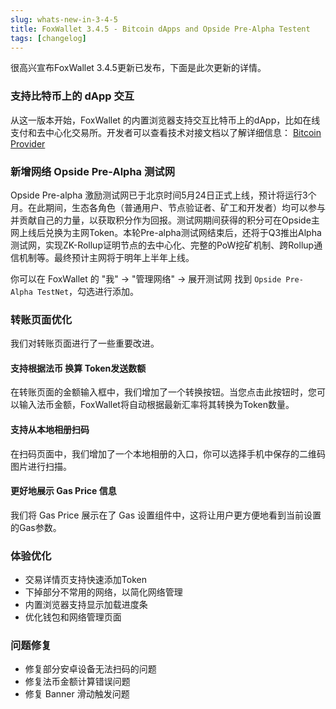 ```yaml
---
slug: whats-new-in-3-4-5
title: FoxWallet 3.4.5 - Bitcoin dApps and Opside Pre-Alpha Testent
tags: [changelog]
---
```


很高兴宣布FoxWallet 3.4.5更新已发布，下面是此次更新的详情。

### 支持比特币上的 dApp 交互
从这一版本开始，FoxWallet 的内置浏览器支持交互比特币上的dApp，比如在线支付和去中心化交易所。开发者可以查看技术对接文档以了解详细信息： [Bitcoin Provider](https://hc.foxwallet.com/docs/developer/webview/bitcoin-provider)

### 新增网络 Opside Pre-Alpha 测试网
Opside Pre-alpha 激励测试网已于北京时间5月24日正式上线，预计将运行3个月。在此期间，生态各角色（普通用户、节点验证者、矿工和开发者）均可以参与并贡献自己的力量，以获取积分作为回报。测试网期间获得的积分可在Opside主网上线后兑换为主网Token。本轮Pre-alpha测试网结束后，还将于Q3推出Alpha测试网，实现ZK-Rollup证明节点的去中心化、完整的PoW挖矿机制、跨Rollup通信机制等。最终预计主网将于明年上半年上线。

你可以在 FoxWallet 的 "我" -> "管理网络" -> 展开测试网 找到 `Opside Pre-Alpha TestNet`，勾选进行添加。

### 转账页面优化 
我们对转账页面进行了一些重要改进。

#### 支持根据法币 换算 Token发送数额
在转账页面的金额输入框中，我们增加了一个转换按钮。当您点击此按钮时，您可以输入法币金额，FoxWallet将自动根据最新汇率将其转换为Token数量。

#### 支持从本地相册扫码
在扫码页面中，我们增加了一个本地相册的入口，你可以选择手机中保存的二维码图片进行扫描。

#### 更好地展示 Gas Price 信息
我们将 Gas Price 展示在了 Gas 设置组件中，这将让用户更方便地看到当前设置的Gas参数。

### 体验优化
* 交易详情页支持快速添加Token
* 下掉部分不常用的网络，以简化网络管理
* 内置浏览器支持显示加载进度条
* 优化钱包和网络管理页面

### 问题修复
* 修复部分安卓设备无法扫码的问题
* 修复法币金额计算错误问题
* 修复 Banner 滑动触发问题
